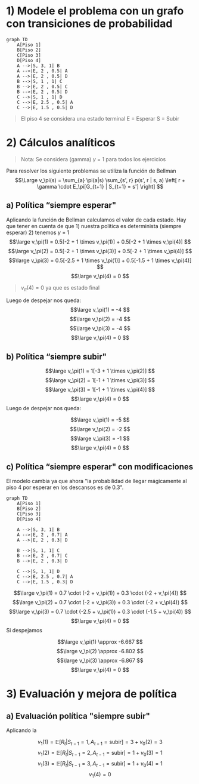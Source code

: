 
# 1) Modele el problema con un grafo con transiciones de probabilidad

```mermaid
graph TD
	A[Piso 1]
	B[Piso 2]
	C[Piso 3]
	D[Piso 4]
    A -->|S, 3, 1| B
    A -->|E, 2 , 0.5| A
    A -->|E, 2 , 0.5| D
    B -->|S, 1 , 1| C
    B -->|E, 2 , 0.5| C
    B -->|E, 2 , 0.5| D
    C -->|S, 1 , 1| D
    C -->|E, 2.5 , 0.5| A
    C -->|E, 1.5 , 0.5| D
```
> El piso 4 se considera una estado terminal
> E = Esperar
> S = Subir


# 2) Cálculos analíticos

> Nota: Se considera (gamma) $\gamma$ = 1 para todos los ejercicios

Para resolver los siguiente problemas se utiliza la función de Bellman
$$\Large
v_\pi(s) = \sum_{a} \pi(a|s) \sum_{s', r} p(s', r | s, a) \left[ r + \gamma \cdot E_\pi[G_{t+1} | S_{t+1} = s'] \right]
$$

## a) Política “siempre esperar"

Aplicando la función de Bellman calculamos el valor de cada estado. Hay que tener en cuenta de que 1) nuestra política es determinista (siempre esperar) 2) tenemos $\gamma$ = 1
$$\large v_\pi(1) = 0.5[-2 + 1 \times v_\pi(1)] + 0.5[-2 + 1 \times v_\pi(4)] $$
$$\large
v_\pi(2) = 0.5[-2 + 1 \times v_\pi(3)] + 0.5[-2 + 1 \times v_\pi(4)]
$$
$$\large
v_\pi(3) = 0.5[-2.5 + 1 \times v_\pi(1)] + 0.5[-1.5 + 1 \times v_\pi(4)]
$$
$$\large
v_\pi(4) = 0
$$
> $v_\pi(4) = 0$ ya que es estado final

Luego de despejar nos queda:
$$\large 
v_\pi(1) = -4 
$$
$$\large 
v_\pi(2) = -4 
$$
$$\large 
v_\pi(3) = -4 
$$
$$\large 
v_\pi(4) = 0 
$$

## b) Política “siempre subir"

$$\large
v_\pi(1) = 1[-3 + 1 \times v_\pi(2)] 
$$
$$\large
v_\pi(2) = 1[-1 + 1 \times v_\pi(3)]
$$
$$\large
v_\pi(3) = 1[-1 + 1 \times v_\pi(4)]
$$
$$\large
v_\pi(4) = 0
$$
Luego de despejar nos queda:

$$\large
v_\pi(1) = -5
$$
$$\large
v_\pi(2) = -2
$$
$$\large
v_\pi(3) = -1
$$
$$\large
v_\pi(4) = 0
$$

## c) Política “siempre esperar" con modificaciones

El modelo cambia ya que ahora "la probabilidad de llegar mágicamente al piso 4 por esperar en los descansos es de 0.3".


```mermaid
graph TD
	A[Piso 1]
	B[Piso 2]
	C[Piso 3]
	D[Piso 4]
	
    A -->|S, 3, 1| B
    A -->|E, 2 , 0.7| A
    A -->|E, 2 , 0.3| D
    
    B -->|S, 1, 1| C
    B -->|E, 2 , 0.7| C
    B -->|E, 2 , 0.3| D
    
	C -->|S, 1, 1| D
    C -->|E, 2.5 , 0.7| A
    C -->|E, 1.5 , 0.3| D
```

$$\large
v_\pi(1) = 0.7 \cdot (-2 + v_\pi(1)) + 0.3 \cdot (-2 + v_\pi(4))
$$
$$\large
v_\pi(2) = 0.7 \cdot (-2 + v_\pi(3)) + 0.3 \cdot (-2 + v_\pi(4))
$$
$$\large
v_\pi(3) = 0.7 \cdot (-2.5 + v_\pi(1)) + 0.3 \cdot (-1.5 + v_\pi(4))
$$
$$\large
v_\pi(4) = 0
$$
Si despejamos

$$\large
v_\pi(1) \approx -6.667
$$
$$\large
v_\pi(2) \approx -6.802
$$
$$\large
v_\pi(3) \approx -6.867
$$
$$\large
v_\pi(4) = 0
$$

# 3) Evaluación y mejora de política

## a) Evaluación política "siempre subir"

Aplicando la 

$$
v_1(1) = \mathbb{E}[R_t | S_{t-1} = 1, A_{t-1} = \text{subir}] = 3 + v_0(2) = 3
$$
$$
v_1(2) = \mathbb{E}[R_t | S_{t-1} = 2, A_{t-1} = \text{subir}] = 1 + v_0(3) = 1
$$
$$
v_1(3) = \mathbb{E}[R_t | S_{t-1} = 3, A_{t-1} = \text{subir}] = 1 + v_0(4) = 1
$$
$$
v_1(4) = 0
$$
